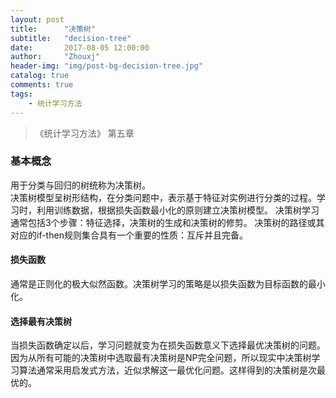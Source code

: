 ```yaml
---
layout: post
title:      "决策树"
subtitle:   "decision-tree"
date:       2017-08-05 12:00:00
author:     "Zhouxj"
header-img: "img/post-bg-decision-tree.jpg"
catalog: true
comments: true
tags:
    - 统计学习方法
---
```


> 《统计学习方法》 第五章

### 基本概念
用于分类与回归的树统称为决策树。<br>
决策树模型呈树形结构，在分类问题中，表示基于特征对实例进行分类的过程。学习时，利用训练数据，根据损失函数最小化的原则建立决策树模型。
决策树学习通常包括3个步骤：特征选择，决策树的生成和决策树的修剪。
决策树的路径或其对应的if-then规则集合具有一个重要的性质：互斥并且完备。
#### 损失函数
通常是正则化的极大似然函数。决策树学习的策略是以损失函数为目标函数的最小化。
#### 选择最有决策树
当损失函数确定以后，学习问题就变为在损失函数意义下选择最优决策树的问题。因为从所有可能的决策树中选取最有决策树是NP完全问题，所以现实中决策树学习算法通常采用启发式方法，近似求解这一最优化问题。这样得到的决策树是次最优的。